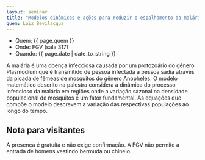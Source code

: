 ```yaml
---
layout: seminar
title: "Modelos dinâmicos e ações para reduzir o espalhamento da malária" 
quem: Luiz Bevilacqua
---
```


- Quem:  {{ page.quem }}
- Onde: FGV (sala 317)
- Quando: {{ page.date | date_to_string }}

A malária é uma doença infecciosa causada por um protozoário do gênero
Plasmodium que é transmitido de pessoa infectada a pessoa sadia
através da picada de fêmeas de mosquitos do gênero Anopheles. O modelo
matemático descrito na palestra considera a dinâmica do processo
infeccioso da malária em regiões onde a variação sazonal na densidade
populacional de mosquitos é um fator fundamental.  As equações que
compõe o modelo descrevem a variação das respectivas populações ao
longo do tempo.

## Nota para visitantes

A presença é gratuíta e não exige confirmação. A FGV não permite a
entrada de homens vestindo bermuda ou chinelo.
